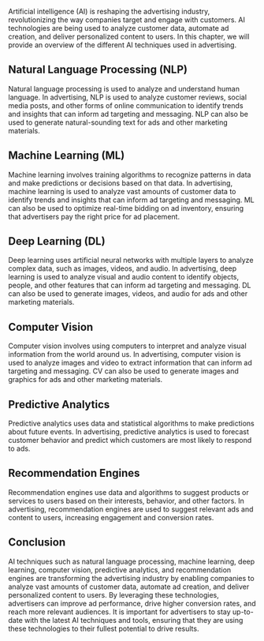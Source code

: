 
Artificial intelligence (AI) is reshaping the advertising industry, revolutionizing the way companies target and engage with customers. AI technologies are being used to analyze customer data, automate ad creation, and deliver personalized content to users. In this chapter, we will provide an overview of the different AI techniques used in advertising.

Natural Language Processing (NLP)
---------------------------------

Natural language processing is used to analyze and understand human language. In advertising, NLP is used to analyze customer reviews, social media posts, and other forms of online communication to identify trends and insights that can inform ad targeting and messaging. NLP can also be used to generate natural-sounding text for ads and other marketing materials.

Machine Learning (ML)
---------------------

Machine learning involves training algorithms to recognize patterns in data and make predictions or decisions based on that data. In advertising, machine learning is used to analyze vast amounts of customer data to identify trends and insights that can inform ad targeting and messaging. ML can also be used to optimize real-time bidding on ad inventory, ensuring that advertisers pay the right price for ad placement.

Deep Learning (DL)
------------------

Deep learning uses artificial neural networks with multiple layers to analyze complex data, such as images, videos, and audio. In advertising, deep learning is used to analyze visual and audio content to identify objects, people, and other features that can inform ad targeting and messaging. DL can also be used to generate images, videos, and audio for ads and other marketing materials.

Computer Vision
---------------

Computer vision involves using computers to interpret and analyze visual information from the world around us. In advertising, computer vision is used to analyze images and video to extract information that can inform ad targeting and messaging. CV can also be used to generate images and graphics for ads and other marketing materials.

Predictive Analytics
--------------------

Predictive analytics uses data and statistical algorithms to make predictions about future events. In advertising, predictive analytics is used to forecast customer behavior and predict which customers are most likely to respond to ads.

Recommendation Engines
----------------------

Recommendation engines use data and algorithms to suggest products or services to users based on their interests, behavior, and other factors. In advertising, recommendation engines are used to suggest relevant ads and content to users, increasing engagement and conversion rates.

Conclusion
----------

AI techniques such as natural language processing, machine learning, deep learning, computer vision, predictive analytics, and recommendation engines are transforming the advertising industry by enabling companies to analyze vast amounts of customer data, automate ad creation, and deliver personalized content to users. By leveraging these technologies, advertisers can improve ad performance, drive higher conversion rates, and reach more relevant audiences. It is important for advertisers to stay up-to-date with the latest AI techniques and tools, ensuring that they are using these technologies to their fullest potential to drive results.
